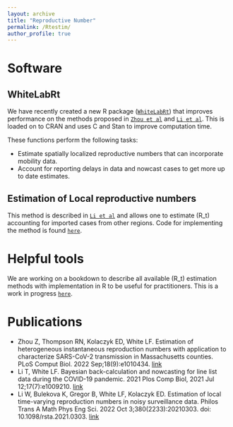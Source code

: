 ```yaml
---
layout: archive
title: "Reproductive Number"
permalink: /Rtestim/
author_profile: true
---
```


Software
========

WhiteLabRt
----------

We have recently created a new R package ([`WhiteLabRt`](https://github.com/cmilando/WhiteLabRt)) that improves performance on the methods proposed in [`Zhou et al`][1] and [`Li et al`][2]. This is loaded on to CRAN and uses C and Stan to improve computation time. 

These functions perform the following tasks:

- Estimate spatially localized reproductive numbers that can incorporate mobility data.
- Account for reporting delays in data and nowcast cases to get more up to date estimates.

Estimation of Local reproductive numbers
-------------------------

This method is described in [`Li et al`][3] and allows one to estimate \(R_t\) accounting for imported cases from other regions. Code for implementing the method is found [`here`](https://github.com/KolaczykResearch/EstimLocalRt).


Helpful tools
=============

We are working on a bookdown to describe all available \(R_t\) estimation methods with implementation in R to be useful for practitioners. This is a work in progress [`here`](https://chadmilando.com/RtEstimBook/).

Publications
============

- Zhou Z, Thompson RN, Kolaczyk ED, White LF. Estimation of heterogeneous instantaneous reproduction numbers with application to characterize SARS-CoV-2 transmission in Massachusetts counties. PLoS Comput Biol. 2022 Sep;18(9):e1010434. [link][1]
- Li T, White LF. Bayesian back-calculation and nowcasting for line list data during the COVID-19 pandemic. 2021 Plos Comp Biol, 2021 Jul 12;17(7):e1009210. [link][2]
- Li W, Bulekova K, Gregor B, White LF, Kolaczyk ED. Estimation of local time-varying reproduction numbers in noisy surveillance data. Philos Trans A Math Phys Eng Sci. 2022 Oct 3;380(2233):20210303. doi: 10.1098/rsta.2021.0303. [link][3]




[1]: <https://journals.plos.org/ploscompbiol/article?id=10.1371/journal.pcbi.1010434> 
[2]: <https://journals.plos.org/ploscompbiol/article?id=10.1371/journal.pcbi.1009210>
[3]: <https://pubmed.ncbi.nlm.nih.gov/35965456/>

